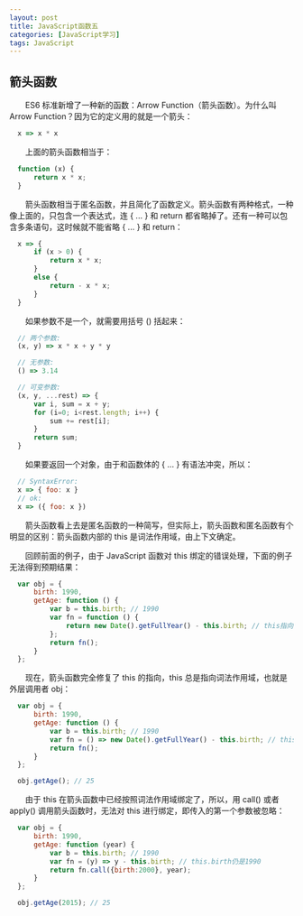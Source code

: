 ```yaml
---
layout: post
title: JavaScript函数五
categories: [JavaScript学习]
tags: JavaScript
---
```


## 箭头函数
&emsp;&emsp;ES6 标准新增了一种新的函数：Arrow Function（箭头函数）。为什么叫 Arrow Function？因为它的定义用的就是一个箭头：
```javascript
  x => x * x
```
&emsp;&emsp;上面的箭头函数相当于：
```javascript
  function (x) {
      return x * x;
  }
```

&emsp;&emsp;箭头函数相当于匿名函数，并且简化了函数定义。箭头函数有两种格式，一种像上面的，只包含一个表达式，连 { ... } 和 return 都省略掉了。还有一种可以包含多条语句，这时候就不能省略 { ... } 和 return：
```javascript
  x => {
      if (x > 0) {
          return x * x;
      }
      else {
          return - x * x;
      }
  }
```
&emsp;&emsp;如果参数不是一个，就需要用括号 () 括起来：
```javascript
  // 两个参数:
  (x, y) => x * x + y * y

  // 无参数:
  () => 3.14

  // 可变参数:
  (x, y, ...rest) => {
      var i, sum = x + y;
      for (i=0; i<rest.length; i++) {
          sum += rest[i];
      }
      return sum;
  }
```
&emsp;&emsp;如果要返回一个对象，由于和函数体的 { ... } 有语法冲突，所以：
```javascript
  // SyntaxError:
  x => { foo: x }
  // ok:
  x => ({ foo: x })
```

&emsp;&emsp;箭头函数看上去是匿名函数的一种简写，但实际上，箭头函数和匿名函数有个明显的区别：箭头函数内部的 this 是词法作用域，由上下文确定。

&emsp;&emsp;回顾前面的例子，由于 JavaScript 函数对 this 绑定的错误处理，下面的例子无法得到预期结果：
```javascript
  var obj = {
      birth: 1990,
      getAge: function () {
          var b = this.birth; // 1990
          var fn = function () {
              return new Date().getFullYear() - this.birth; // this指向window或undefined
          };
          return fn();
      }
  };
```
&emsp;&emsp;现在，箭头函数完全修复了 this 的指向，this 总是指向词法作用域，也就是外层调用者 obj：
```javascript
  var obj = {
      birth: 1990,
      getAge: function () {
          var b = this.birth; // 1990
          var fn = () => new Date().getFullYear() - this.birth; // this指向obj对象
          return fn();
      }
  };

  obj.getAge(); // 25
```
&emsp;&emsp;由于 this 在箭头函数中已经按照词法作用域绑定了，所以，用 call() 或者 apply() 调用箭头函数时，无法对 this 进行绑定，即传入的第一个参数被忽略：
```javascript
  var obj = {
      birth: 1990,
      getAge: function (year) {
          var b = this.birth; // 1990
          var fn = (y) => y - this.birth; // this.birth仍是1990
          return fn.call({birth:2000}, year);
      }
  };

  obj.getAge(2015); // 25
```
